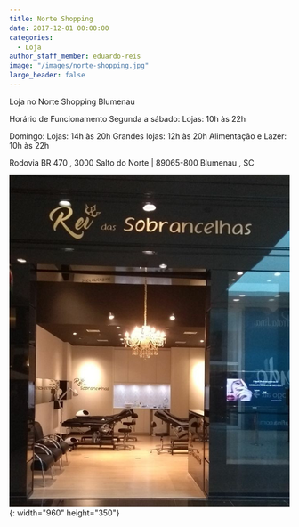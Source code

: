 ```yaml
---
title: Norte Shopping
date: 2017-12-01 00:00:00
categories:
  - Loja
author_staff_member: eduardo-reis
image: "/images/norte-shopping.jpg"
large_header: false
---
```

Loja no Norte Shopping Blumenau

Horário de Funcionamento
Segunda a sábado:
Lojas: 10h às 22h

Domingo:
Lojas: 14h às 20h
Grandes lojas: 12h às 20h
Alimentação e Lazer: 10h às 22h

Rodovia BR 470 , 3000
Salto do Norte | 89065-800
Blumenau , SC

![](/images/norteshopping.jpeg){: width="960" height="350"}
